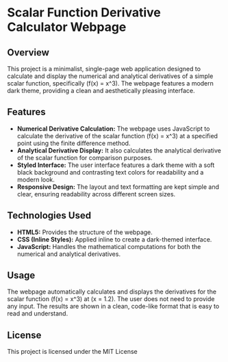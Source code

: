 # Scalar Function Derivative Calculator Webpage

## Overview
This project is a minimalist, single-page web application designed to calculate and display the numerical and analytical derivatives of a simple scalar function, specifically \(f(x) = x^3\). The webpage features a modern dark theme, providing a clean and aesthetically pleasing interface.

## Features
- **Numerical Derivative Calculation:** The webpage uses JavaScript to calculate the derivative of the scalar function \(f(x) = x^3\) at a specified point using the finite difference method.
- **Analytical Derivative Display:** It also calculates the analytical derivative of the scalar function for comparison purposes.
- **Styled Interface:** The user interface features a dark theme with a soft black background and contrasting text colors for readability and a modern look.
- **Responsive Design:** The layout and text formatting are kept simple and clear, ensuring readability across different screen sizes.

## Technologies Used
- **HTML5:** Provides the structure of the webpage.
- **CSS (Inline Styles):** Applied inline to create a dark-themed interface.
- **JavaScript:** Handles the mathematical computations for both the numerical and analytical derivatives.

## Usage
The webpage automatically calculates and displays the derivatives for the scalar function \(f(x) = x^3\) at \(x = 1.2\). The user does not need to provide any input. The results are shown in a clean, code-like format that is easy to read and understand.

## License
This project is licensed under the MIT License
